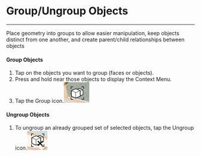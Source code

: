 # Group/Ungroup Objects

----

Place geometry into groups to allow easier manipulation, keep objects distinct from one another, and create parent/child relationships between objects

#### Group Objects

1. Tap on the objects you want to group (faces or objects).
2. Press and hold near those objects to display the Context Menu.
3. Tap the Group icon.![](Images/GUID-707B7A65-A41E-4902-AE27-EAE8AA30DAF5-low.png)

#### Ungroup Objects

1. To ungroup an already grouped set of selected objects, tap the Ungroup icon.![](Images/GUID-5CCA5633-E2DA-42A9-BD53-ED3D3E053650-low.png)
